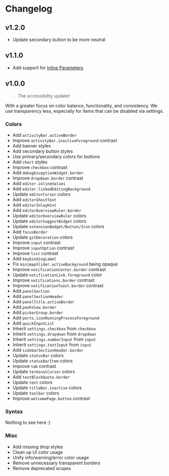 # Changelog

## v1.2.0

- Update secondary button to be more neutral

## v1.1.0

- Add support for [Inline Parameters](https://marketplace.visualstudio.com/items?itemName=liamhammett.inline-parameters)

## v1.0.0

> The accessibility update!

With a greater focus on color balance, functionality, and consistency. We use transparency less, especially for items that can be disabled via settings.

### Colors

- Add `activityBar.activeBorder`
- Improve `activityBar.inactiveForeground` contrast
- Add banner styles
- Add secondary button styles
- Use primary/secondary colors for buttons
- Add `chart` styles
- Improve `checkbox` contrast
- Add `debugExceptionWidget.border`
- Improve `dropdown.border` contrast
- Add `editor.inlineValues`
- Add `editor.linkedEditingBackground`
- Update `editorCursor` colors
- Add `editorGhostText`
- Add `editorInlayHint`
- Add `editorOverviewRuler.border`
- Update `editorOverviewRuler` colors
- Update `editorSuggestWidget` colors
- Update `extensionBadget/Button/Icon` colors
- Add `focusBorder`
- Update `gitDecoration` colors
- Improve `input` contrast
- Improve `inputOption` contrast
- Improve `list` contrast
- Add `keybindingLabel`
- Fix `minimapSlider.activeBackground` being opaque
- Improve `notificationCenter.border` contrast
- Update `notificationLink.foreground` color
- Improve `notifications.border` contrast
- Improve `notificationToast.border` contrast
- Add `panelSection`
- Add `panelSectionHeader`
- Add `panelTitle.activeBorder`
- Add `peekView.border`
- Add `pickerGroup.border`
- Add `ports.iconRunningProcessForeground`
- Add `quickInputList`
- Inherit `settings.checkbox` from `checkbox`
- Inherit `settings.dropdown` from `dropdown`
- Inherit `settings.numberInput` from `input`
- Inherit `settings.textInput` from `input`
- Add `sidebarSectionHeader.border`
- Update `statusBar` colors
- Update `statusBarItem` colors
- Improve `tab` contrast
- Update `terminalCursor` colors
- Add `textBlockQuote.border`
- Update `text` colors
- Update `titleBar.inactive` colors
- Update `toolbar` colors
- Improve `welcomePage.button` contrast

### Syntax

Nothing to see here :)

### Misc

- Add missing drop styles
- Clean up UI color usage
- Unify info/warning/error color usage
- Remove unnecessary transparent borders
- Remove deprecated scopes

